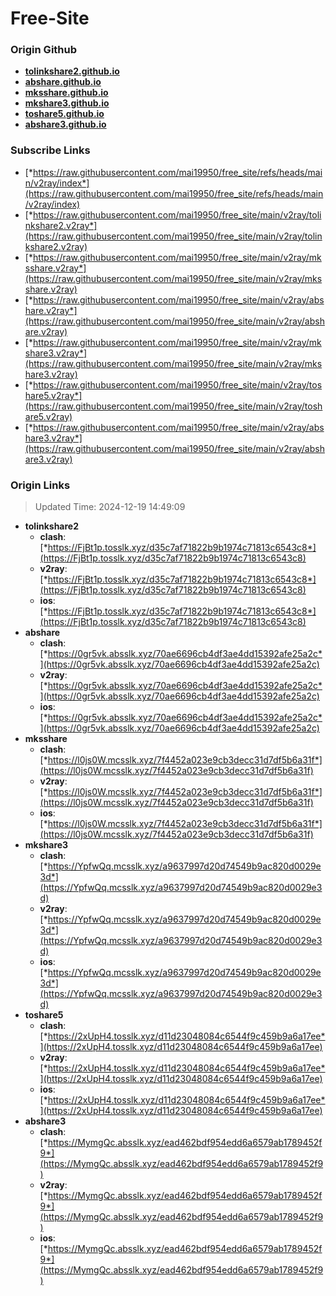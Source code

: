 # Free-Site

### Origin Github

- [**tolinkshare2.github.io**](https://github.com/tolinkshare2/tolinkshare2.github.io)
- [**abshare.github.io**](https://github.com/abshare/abshare.github.io)
- [**mksshare.github.io**](https://github.com/mksshare/mksshare.github.io)
- [**mkshare3.github.io**](https://github.com/mkshare3/mkshare3.github.io)
- [**toshare5.github.io**](https://github.com/toshare5/toshare5.github.io)
- [**abshare3.github.io**](https://github.com/abshare3/abshare3.github.io)

### Subscribe Links

- [*https://raw.githubusercontent.com/mai19950/free_site/refs/heads/main/v2ray/index*](https://raw.githubusercontent.com/mai19950/free_site/refs/heads/main/v2ray/index)
- [*https://raw.githubusercontent.com/mai19950/free_site/main/v2ray/tolinkshare2.v2ray*](https://raw.githubusercontent.com/mai19950/free_site/main/v2ray/tolinkshare2.v2ray)
- [*https://raw.githubusercontent.com/mai19950/free_site/main/v2ray/mksshare.v2ray*](https://raw.githubusercontent.com/mai19950/free_site/main/v2ray/mksshare.v2ray)
- [*https://raw.githubusercontent.com/mai19950/free_site/main/v2ray/abshare.v2ray*](https://raw.githubusercontent.com/mai19950/free_site/main/v2ray/abshare.v2ray)
- [*https://raw.githubusercontent.com/mai19950/free_site/main/v2ray/mkshare3.v2ray*](https://raw.githubusercontent.com/mai19950/free_site/main/v2ray/mkshare3.v2ray)
- [*https://raw.githubusercontent.com/mai19950/free_site/main/v2ray/toshare5.v2ray*](https://raw.githubusercontent.com/mai19950/free_site/main/v2ray/toshare5.v2ray)
- [*https://raw.githubusercontent.com/mai19950/free_site/main/v2ray/abshare3.v2ray*](https://raw.githubusercontent.com/mai19950/free_site/main/v2ray/abshare3.v2ray)

### Origin Links

> Updated Time: 2024-12-19 14:49:09

- **tolinkshare2**
  - **clash**: [*https://FjBt1p.tosslk.xyz/d35c7af71822b9b1974c71813c6543c8*](https://FjBt1p.tosslk.xyz/d35c7af71822b9b1974c71813c6543c8)
  - **v2ray**: [*https://FjBt1p.tosslk.xyz/d35c7af71822b9b1974c71813c6543c8*](https://FjBt1p.tosslk.xyz/d35c7af71822b9b1974c71813c6543c8)
  - **ios**: [*https://FjBt1p.tosslk.xyz/d35c7af71822b9b1974c71813c6543c8*](https://FjBt1p.tosslk.xyz/d35c7af71822b9b1974c71813c6543c8)
- **abshare**
  - **clash**: [*https://0gr5vk.absslk.xyz/70ae6696cb4df3ae4dd15392afe25a2c*](https://0gr5vk.absslk.xyz/70ae6696cb4df3ae4dd15392afe25a2c)
  - **v2ray**: [*https://0gr5vk.absslk.xyz/70ae6696cb4df3ae4dd15392afe25a2c*](https://0gr5vk.absslk.xyz/70ae6696cb4df3ae4dd15392afe25a2c)
  - **ios**: [*https://0gr5vk.absslk.xyz/70ae6696cb4df3ae4dd15392afe25a2c*](https://0gr5vk.absslk.xyz/70ae6696cb4df3ae4dd15392afe25a2c)
- **mksshare**
  - **clash**: [*https://l0js0W.mcsslk.xyz/7f4452a023e9cb3decc31d7df5b6a31f*](https://l0js0W.mcsslk.xyz/7f4452a023e9cb3decc31d7df5b6a31f)
  - **v2ray**: [*https://l0js0W.mcsslk.xyz/7f4452a023e9cb3decc31d7df5b6a31f*](https://l0js0W.mcsslk.xyz/7f4452a023e9cb3decc31d7df5b6a31f)
  - **ios**: [*https://l0js0W.mcsslk.xyz/7f4452a023e9cb3decc31d7df5b6a31f*](https://l0js0W.mcsslk.xyz/7f4452a023e9cb3decc31d7df5b6a31f)
- **mkshare3**
  - **clash**: [*https://YpfwQq.mcsslk.xyz/a9637997d20d74549b9ac820d0029e3d*](https://YpfwQq.mcsslk.xyz/a9637997d20d74549b9ac820d0029e3d)
  - **v2ray**: [*https://YpfwQq.mcsslk.xyz/a9637997d20d74549b9ac820d0029e3d*](https://YpfwQq.mcsslk.xyz/a9637997d20d74549b9ac820d0029e3d)
  - **ios**: [*https://YpfwQq.mcsslk.xyz/a9637997d20d74549b9ac820d0029e3d*](https://YpfwQq.mcsslk.xyz/a9637997d20d74549b9ac820d0029e3d)
- **toshare5**
  - **clash**: [*https://2xUpH4.tosslk.xyz/d11d23048084c6544f9c459b9a6a17ee*](https://2xUpH4.tosslk.xyz/d11d23048084c6544f9c459b9a6a17ee)
  - **v2ray**: [*https://2xUpH4.tosslk.xyz/d11d23048084c6544f9c459b9a6a17ee*](https://2xUpH4.tosslk.xyz/d11d23048084c6544f9c459b9a6a17ee)
  - **ios**: [*https://2xUpH4.tosslk.xyz/d11d23048084c6544f9c459b9a6a17ee*](https://2xUpH4.tosslk.xyz/d11d23048084c6544f9c459b9a6a17ee)
- **abshare3**
  - **clash**: [*https://MymgQc.absslk.xyz/ead462bdf954edd6a6579ab1789452f9*](https://MymgQc.absslk.xyz/ead462bdf954edd6a6579ab1789452f9)
  - **v2ray**: [*https://MymgQc.absslk.xyz/ead462bdf954edd6a6579ab1789452f9*](https://MymgQc.absslk.xyz/ead462bdf954edd6a6579ab1789452f9)
  - **ios**: [*https://MymgQc.absslk.xyz/ead462bdf954edd6a6579ab1789452f9*](https://MymgQc.absslk.xyz/ead462bdf954edd6a6579ab1789452f9)
